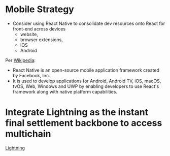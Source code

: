 # Mobile Strategy

* Consider using React Native to consolidate dev resources onto React for front-end across devices 
  * website, 
  * browser extensions, 
  * iOS 
  * Android

Per [Wikipedia](https://en.wikipedia.org/wiki/React_Native):
* React Native is an open-source mobile application framework created by Facebook, Inc.
* It is used to develop applications for Android, Android TV, iOS, macOS, tvOS, Web, Windows and UWP by enabling developers to use React's 
framework along with native platform capabilities.

# Integrate Lightning as the instant final settlement backbone to access multichain
[Lightning](https://github.com/lnbook/lnbook)
